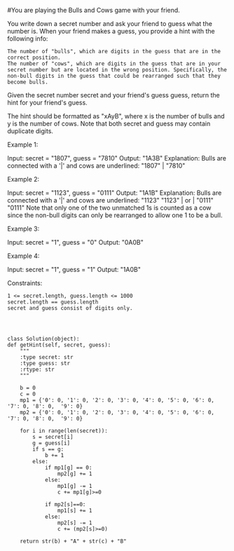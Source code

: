#You are playing the Bulls and Cows game with your friend.

You write down a secret number and ask your friend to guess what the number is. When your friend makes a guess, you provide a hint with the following info:

    The number of "bulls", which are digits in the guess that are in the correct position.
    The number of "cows", which are digits in the guess that are in your secret number but are located in the wrong position. Specifically, the non-bull digits in the guess that could be rearranged such that they become bulls.

Given the secret number secret and your friend's guess guess, return the hint for your friend's guess.

The hint should be formatted as "xAyB", where x is the number of bulls and y is the number of cows. Note that both secret and guess may contain duplicate digits.

 

Example 1:

Input: secret = "1807", guess = "7810"
Output: "1A3B"
Explanation: Bulls are connected with a '|' and cows are underlined:
"1807"
  |
"7810"

Example 2:

Input: secret = "1123", guess = "0111"
Output: "1A1B"
Explanation: Bulls are connected with a '|' and cows are underlined:
"1123"        "1123"
  |      or     |
"0111"        "0111"
Note that only one of the two unmatched 1s is counted as a cow since the non-bull digits can only be rearranged to allow one 1 to be a bull.

Example 3:

Input: secret = "1", guess = "0"
Output: "0A0B"

Example 4:

Input: secret = "1", guess = "1"
Output: "1A0B"

 

Constraints:

    1 <= secret.length, guess.length <= 1000
    secret.length == guess.length
    secret and guess consist of digits only.
    
    
    
    
    class Solution(object):
    def getHint(self, secret, guess):
        """
        :type secret: str
        :type guess: str
        :rtype: str
        """
        
        b = 0
        c = 0
        mp1 = {'0': 0, '1': 0, '2': 0, '3': 0, '4': 0, '5': 0, '6': 0, '7': 0, '8': 0,  '9': 0}
        mp2 = {'0': 0, '1': 0, '2': 0, '3': 0, '4': 0, '5': 0, '6': 0, '7': 0, '8': 0,  '9': 0}
        
        for i in range(len(secret)):
            s = secret[i]
            g = guess[i]
            if s == g: 
                b += 1 
            else:
                if mp1[g] == 0:
                    mp2[g] += 1
                else:
                    mp1[g] -= 1
                    c += mp1[g]>=0
        
                if mp2[s]==0:
                    mp1[s] += 1
                else:
                    mp2[s] -= 1
                    c += (mp2[s]>=0)
        
        return str(b) + "A" + str(c) + "B"

